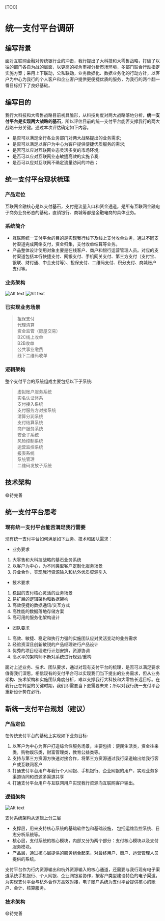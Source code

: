 [TOC]
# 统一支付平台调研
## 编写背景
面对互联网金融对传统银行业的冲击，我行提出了大科技和大零售战略，打破了以往的部门各自为战的局面，以更高的视角审视分析市场环境，多部门联合行动指定实施方案；采用上下联动，公私联动，业务数据化、数据业务化的行动方针，以客户为中心为我行的个人客户和企业客户提供更便捷优质的服务，为我行的两个翻一番目标打下了良好基础。
## 编写目的
我行大科技和大零售战略目前初具雏形，从科技角度对两大战略落地分析，**统一支付平台是实现两大战略的基石**，所以评估目前的统一支付平台能否支撑我行的两大战略十分关键。通过本次评估确定如下内容。  

+ 是否可以满足全行各业务部门对两大战略提出的业务需求;  
+ 是否可以满足以客户为中心为客户提供便捷优质服务的需求;  
+ 是否可以应对互联网业态灵活多变的市场环境;    
+ 是否可以应对互联网业态敏捷高效的实施节奏;  
+ 是否可以应对互联网不确定流量访问的冲击；

## 统一支付平台现状梳理
### 产品定位
互联网金融核心是以支付基石，支付是流量入口和资金通道，是所有互联网金融电子商务业务形态的基础，直销银行、商城等都是金融电商的具体业务。
### 系统简介
+ 互联网统一支付平台的目的是实现我行线下及线上支付收单业务，通过不同支付渠道完成网络支付，资金归集，支付收单结算等业务。
+ 产品整体设计使用对象主要是在线客户、商户和银行运营管理人员。对应的支付渠道包括本行快捷支付、网银支付、手机网关支付、第三方支付（支付宝、银联、财付通、中金支付等）、担保支付、二维码支付、积分支付、商城账户支付等。
### 业务架构
![Alt text](function1.png)
![Alt text](function2.png)

### 已实现业务场景
> 担保支付  
> 代理清算  
> 资金监管（房屋交易）  
> B2C线上收单  
> B2B收单  
> 公共事业缴费  
> 线下二维码收单  

### 逻辑架构
整个支付平台的系统组成主要包括以下子系统:  
> 虚拟账户服务系统  
实名认证体系  
支付接入系统  
支付服务方对接系统  
清算分润系统  
支付结算系统  
商户服务系统  
安全子系统  
风险控制系统  
运营监控系统  
报表系统  
系统管理  
二维码发放子系统  

## 技术架构

:smile:待完善

## 统一支付平台思考
### 现有统一支付平台能否满足我行需要

现有统一支付平台如何满足如下业务、技术和团队需求：

+ 业务要求
1. 大零售和大科技战略的基石业务系统
2. 以客户为中心，为不同类型客户定制化服务场景
3. 异业合作，实现我行资源输入和杭外优质资源引入

+ 技术要求  
1. 稳固的支付核心灵活的业务场景
2. 易扩展的逻辑架构和数据架构
3. 高效便捷的数据通讯/交互方式
4. 高性能的数据落地存储方案
5. 高可用的服务化架构设计

+ 团队要求
1. 高效、敏捷、稳定和执行力强的实施团队应对灵活变动的业务需求
2. 经验资深且创新敏锐的产品经理进行产品设计
3. 优秀的项目经理进行计划安排，资源协调
4. 高水平的架构师不断对系统进行规划/重构

面对上述业务、技术、团队要求，通过对现有支付平台的梳理，是否可以满足要求值得我们深思。相信现有的支付平台可以实现我们当下提出的业务需求，但从业务架构、技术架构和实施团队角度分析，难以支撑我行大科技和大零售长远目标。在我行正在转型的关键时期，我们即需要当下更需要未来；所以对我行统一支付平台重新设计势在必行。


## 新统一支付平台规划（建议）
### 产品定位
在传统支付平台的基础上实现如下业务目标:  

1. 以客户为中心为客户打造综合性服务场景，主要包括：便民生活类，资金往来类，购物娱乐类，财富管理类，教育公益类等。  
2. 支持与第三方资源方快速对接合作，将第三方资源通过我行渠道输出给我行客户或互联网客户  
3. 打通支付平台用户与我行个人网银、手机银行、企业网银的用户，实现业务多渠道协同和资源多渠道共享  
4. 打通支付平台用户与互联网用户实现我行资源向互联网客户输出。  

### 逻辑架构
![Alt text](architecture.jpg)

支付系统架构从逻辑上分三层

+ 支撑层，用来支持核心系统的基础软件包和基础设施， 包括运维监控系统、日志分析系统等。
+ 核心层，支付系统的核心模块，内部又分为两个部分：支付核心模块以及支付服务模块。
+ 产品层，通过核心层提供的服务组合起来，对最终用户、商户、运营管理人员提供的系统。

支付平台作为行内资源输出和杭外资源输入的核心通道，还需要与我行现有电子渠道系统手机银行、个人网银、企业网银紧协作，按客户类型建设特色的电子渠道。为实现支付平台与杭外合作方高效对接，电子账户系统为支付平台提供核心的账户、会计、核算服务。
### 技术架构

:smile:待完善
